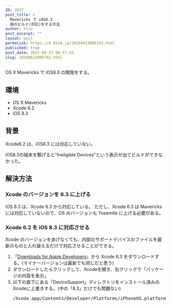 ```yaml
---
ID: 2027
post_title: >
  Mavericks で iOS8.3
  用のビルド(対応)をする方法
author: hiro
post_excerpt: ""
layout: post
permalink: https://b.0218.jp/20150623005742.html
published: true
post_date: 2015-06-23 00:57:42
slug: 20150623005742.html
---
```

OS X Mavericks で iOS8.3 の開発をする。
<!--more-->
<h2>環境</h2>
<ul>
	<li>OS X Mavericks</li>
	<li>Xcode 6.2</li>
	<li>iOS 8.3</li>
</ul>
<h2>背景</h2>
Xcode6.2 は、iOS8.3 には対応していない。

iOS8.3の端末を繋げると"Ineligible Devices"という表示が出てビルドができなかった。
<h2>解決方法</h2>
<h3>Xcode のバージョンを 6.3 に上げる</h3>
iOS 8.3 は、Xcode 6.3 から対応している。
ただし、Xcode 6.3 は Mavericks には対応していないので、OS のバージョンも Yosemite に上げる必要がある。
<h3>Xcode 6.2 を iOS 8.3 に対応させる</h3>
Xcode のバージョンをあげなくても、内部のサポートデバイスのファイルを最新のものと入れ替えるだけで対応させることができる。

<ol>
	<li>「<a href="https://developer.apple.com/downloads/">Downloads for Apple Developers</a>」から Xcode 6.3 をダウンロードする。(マイナーバージョンは最新でも同じだと思う)</li>
	<li>ダウンロードしたらクリックして、Xcodeを開き、右クリックで「パッケージの内容を表示」</li>
	<li>以下の直下にある「DeviceSupport」ディレクトリをインストール済みのXcodeに上書きする。(中の「8.3」だけでも問題ない)
<pre>/Xcode.app/Contents/Developer/Platforms/iPhoneOS.platform</pre>
</li>
</ol>